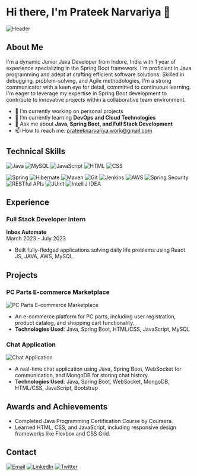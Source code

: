 # Hi there, I'm Prateek Narvariya 👋

![Header](https://via.placeholder.com/1200x300.png?text=Welcome+to+my+GitHub+Profile)

## About Me
I'm a dynamic Junior Java Developer from Indore, India with 1 year of experience specializing in the Spring Boot framework. I'm proficient in Java programming and adept at crafting efficient software solutions. Skilled in debugging, problem-solving, and Agile methodologies, I'm a strong communicator with a keen eye for detail, committed to continuous learning. I'm eager to leverage my expertise in Spring Boot development to contribute to innovative projects within a collaborative team environment.

- 🔭 I’m currently working on personal projects 
- 🌱 I’m currently learning **DevOps and Cloud Technologies**
- 💬 Ask me about **Java, Spring Boot, and Full Stack Development**
- 📫 How to reach me: [prateeknarvariya.work@gmail.com](mailto:prateeknarvariya.work@gmail.com)

## Technical Skills
![Java](https://img.shields.io/badge/Java-ED8B00?style=for-the-badge&logo=java&logoColor=white)
![MySQL](https://img.shields.io/badge/MySQL-4479A1?style=for-the-badge&logo=mysql&logoColor=white)
![JavaScript](https://img.shields.io/badge/JavaScript-323330?style=for-the-badge&logo=javascript&logoColor=F7DF1E)
![HTML](https://img.shields.io/badge/HTML5-E34F26?style=for-the-badge&logo=html5&logoColor=white)
![CSS](https://img.shields.io/badge/CSS3-1572B6?style=for-the-badge&logo=css3&logoColor=white)

![Spring](https://img.shields.io/badge/Spring-6DB33F?style=for-the-badge&logo=spring&logoColor=white)
![Hibernate](https://img.shields.io/badge/Hibernate-59666C?style=for-the-badge&logo=hibernate&logoColor=white)
![Maven](https://img.shields.io/badge/Maven-C71A36?style=for-the-badge&logo=apache-maven&logoColor=white)
![Git](https://img.shields.io/badge/Git-F05032?style=for-the-badge&logo=git&logoColor=white)
![Jenkins](https://img.shields.io/badge/Jenkins-D24939?style=for-the-badge&logo=jenkins&logoColor=white)
![AWS](https://img.shields.io/badge/AWS-232F3E?style=for-the-badge&logo=amazon-aws&logoColor=white)
![Spring Security](https://img.shields.io/badge/Spring%20Security-6DB33F?style=for-the-badge&logo=spring&logoColor=white)
![RESTful APIs](https://img.shields.io/badge/RESTful%20APIs-006400?style=for-the-badge&logo=api&logoColor=white)
![JUnit](https://img.shields.io/badge/JUnit-25A162?style=for-the-badge&logo=junit5&logoColor=white)
![IntelliJ IDEA](https://img.shields.io/badge/IntelliJ%20IDEA-000000?style=for-the-badge&logo=intellij-idea&logoColor=white)

## Experience

### Full Stack Developer Intern
**Inbox Automate**  
March 2023 - July 2023  
- Built fully-fledged applications solving daily life problems using React JS, JAVA, AWS, MySQL.



## Projects

### PC Parts E-commerce Marketplace
![PC Parts E-commerce Marketplace](https://via.placeholder.com/400x200.png?text=Project+Image)
- An e-commerce platform for PC parts, including user registration, product catalog, and shopping cart functionality.
- **Technologies Used**: Java, Spring Boot, HTML/CSS, JavaScript, MySQL

### Chat Application
![Chat Application](https://via.placeholder.com/400x200.png?text=Project+Image)
- A real-time chat application using Java, Spring Boot, WebSocket for communication, and MongoDB for storing chat history.
- **Technologies Used**: Java, Spring Boot, WebSocket, MongoDB, HTML/CSS, JavaScript, Bootstrap

## Awards and Achievements
- Completed Java Programming Certification Course by Coursera.
- Learned HTML, CSS, and JavaScript, including responsive design frameworks like Flexbox and CSS Grid.

## Contact
[![Email](https://img.shields.io/badge/Email-prateeknarvariya.work@gmail.com-blue?style=for-the-badge&logo=gmail)](mailto:prateeknarvariya.work@gmail.com)
[![LinkedIn](https://img.shields.io/badge/LinkedIn-Connect-blue?style=for-the-badge&logo=linkedin)](https://linkedin.com/in/prateeknarvariya)
[![Twitter](https://img.shields.io/badge/Twitter-Follow-blue?style=for-the-badge&logo=twitter)](https://twitter.com/prateeknarvariya)

